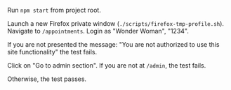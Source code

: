 Run `npm start` from project root.

Launch a new Firefox private window (`./scripts/firefox-tmp-profile.sh`).
Navigate to `/appointments`.
Login as "Wonder Woman", "1234".

If you are not presented the message:
"You are not authorized to use this site functionality"
the test fails.

Click on "Go to admin section".
If you are not at `/admin`, the test fails.

Otherwise, the test passes.
